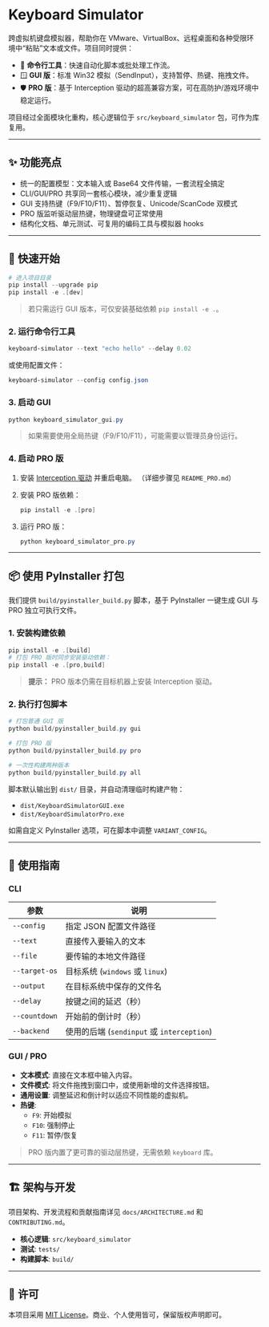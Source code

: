 # Keyboard Simulator

跨虚拟机键盘模拟器，帮助你在 VMware、VirtualBox、远程桌面和各种受限环境中“粘贴”文本或文件。项目同时提供：

- 🧰 **命令行工具**：快速自动化脚本或批处理工作流。
- 🪟 **GUI 版**：标准 Win32 模拟（SendInput），支持暂停、热键、拖拽文件。
- 🛡️ **PRO 版**：基于 Interception 驱动的超高兼容方案，可在高防护/游戏环境中稳定运行。

项目经过全面模块化重构，核心逻辑位于 `src/keyboard_simulator` 包，可作为库复用。

---

## ✨ 功能亮点

- 统一的配置模型：文本输入或 Base64 文件传输，一套流程全搞定
- CLI/GUI/PRO 共享同一套核心模块，减少重复逻辑
- GUI 支持热键（F9/F10/F11）、暂停恢复、Unicode/ScanCode 双模式
- PRO 版监听驱动层热键，物理键盘可正常使用
- 结构化文档、单元测试、可复用的编码工具与模拟器 hooks

---

## 🚀 快速开始


```powershell
# 进入项目目录
pip install --upgrade pip
pip install -e .[dev]
```

> 若只需运行 GUI 版本，可仅安装基础依赖 `pip install -e .`。

### 2. 运行命令行工具

```powershell
keyboard-simulator --text "echo hello" --delay 0.02
```

或使用配置文件：

```powershell
keyboard-simulator --config config.json
```

### 3. 启动 GUI

```powershell
python keyboard_simulator_gui.py
```

> 如果需要使用全局热键（F9/F10/F11），可能需要以管理员身份运行。

### 4. 启动 PRO 版

1.  安装 [Interception 驱动](https://github.com/oblitum/Interception/releases/latest) 并重启电脑。
    （详细步骤见 `README_PRO.md`）

2.  安装 PRO 版依赖：

    ```powershell
    pip install -e .[pro]
    ```

3.  运行 PRO 版：

    ```powershell
    python keyboard_simulator_pro.py
    ```

---

## 📦 使用 PyInstaller 打包

我们提供 `build/pyinstaller_build.py` 脚本，基于 PyInstaller 一键生成 GUI 与 PRO 独立可执行文件。

### 1. 安装构建依赖

```powershell
pip install -e .[build]
# 打包 PRO 版时同步安装驱动依赖：
pip install -e .[pro,build]
```

> **提示：** PRO 版本仍需在目标机器上安装 Interception 驱动。

### 2. 执行打包脚本

```powershell
# 打包普通 GUI 版
python build/pyinstaller_build.py gui

# 打包 PRO 版
python build/pyinstaller_build.py pro

# 一次性构建两种版本
python build/pyinstaller_build.py all
```

脚本默认输出到 `dist/` 目录，并自动清理临时构建产物：

-   `dist/KeyboardSimulatorGUI.exe`
-   `dist/KeyboardSimulatorPro.exe`

如需自定义 PyInstaller 选项，可在脚本中调整 `VARIANT_CONFIG`。

---

## 🧭 使用指南

### CLI

| 参数        | 说明                                    |
| ----------- | --------------------------------------- |
| `--config`  | 指定 JSON 配置文件路径                  |
| `--text`    | 直接传入要输入的文本                    |
| `--file`    | 要传输的本地文件路径                    |
| `--target-os` | 目标系统 (`windows` 或 `linux`)         |
| `--output`  | 在目标系统中保存的文件名                |
| `--delay`   | 按键之间的延迟（秒）                    |
| `--countdown` | 开始前的倒计时（秒）                    |
| `--backend` | 使用的后端 (`sendinput` 或 `interception`) |

### GUI / PRO

-   **文本模式**: 直接在文本框中输入内容。
-   **文件模式**: 将文件拖拽到窗口中，或使用新增的文件选择按钮。
-   **通用设置**: 调整延迟和倒计时以适应不同性能的虚拟机。
-   **热键**:
    -   `F9`: 开始模拟
    -   `F10`: 强制停止
    -   `F11`: 暂停/恢复

> PRO 版内置了更可靠的驱动层热键，无需依赖 `keyboard` 库。

---

## 🏗️ 架构与开发

项目架构、开发流程和贡献指南详见 `docs/ARCHITECTURE.md` 和 `CONTRIBUTING.md`。

-   **核心逻辑**: `src/keyboard_simulator`
-   **测试**: `tests/`
-   **构建脚本**: `build/`

---

## 📄 许可

本项目采用 [MIT License](./LICENSE)。商业、个人使用皆可，保留版权声明即可。